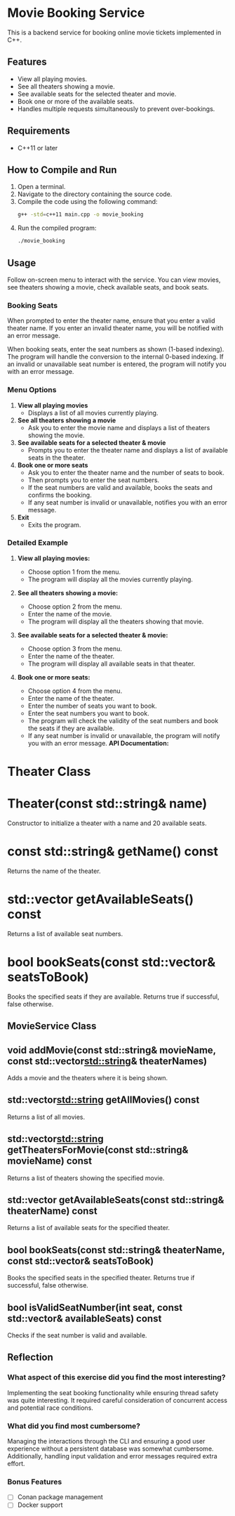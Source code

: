 # Movie Booking Service

This is a backend service for booking online movie tickets implemented in C++.

## Features

- View all playing movies.
- See all theaters showing a movie.
- See available seats for the selected theater and movie.
- Book one or more of the available seats.
- Handles multiple requests simultaneously to prevent over-bookings.

## Requirements

- C++11 or later

## How to Compile and Run

1. Open a terminal.
2. Navigate to the directory containing the source code.
3. Compile the code using the following command:
    ```sh
    g++ -std=c++11 main.cpp -o movie_booking
    ```
4. Run the compiled program:
    ```sh
    ./movie_booking
    ```

## Usage

Follow on-screen menu to interact with the service. You can view movies, see theaters showing a movie, check available seats, and book seats.

### Booking Seats

When prompted to enter the theater name, ensure that you enter a valid theater name. If you enter an invalid theater name, you will be notified with an error message.

When booking seats, enter the seat numbers as shown (1-based indexing). The program will handle the conversion to the internal 0-based indexing. If an invalid or unavailable seat number is entered, the program will notify you with an error message.

### Menu Options

1. **View all playing movies**
   - Displays a list of all movies currently playing.
2. **See all theaters showing a movie**
   - Ask you to enter the movie name and displays a list of theaters showing the movie.
3. **See available seats for a selected theater & movie**
   - Prompts you to enter the theater name and displays a list of available seats in the theater.
4. **Book one or more seats**
   - Ask you to enter the theater name and the number of seats to book.
   - Then prompts you to enter the seat numbers.
   - If the seat numbers are valid and available, books the seats and confirms the booking.
   - If any seat number is invalid or unavailable, notifies you with an error message.
5. **Exit**
   - Exits the program.

### Detailed Example

1. **View all playing movies:**
   - Choose option 1 from the menu.
   - The program will display all the movies currently playing.

2. **See all theaters showing a movie:**
   - Choose option 2 from the menu.
   - Enter the name of the movie.
   - The program will display all the theaters showing that movie.

3. **See available seats for a selected theater & movie:**
   - Choose option 3 from the menu.
   - Enter the name of the theater.
   - The program will display all available seats in that theater.

4. **Book one or more seats:**
   - Choose option 4 from the menu.
   - Enter the name of the theater.
   - Enter the number of seats you want to book.
   - Enter the seat numbers you want to book.
   - The program will check the validity of the seat numbers and book the seats if they are available.
   - If any seat number is invalid or unavailable, the program will notify you with an error message.
**API Documentation:**
# Theater Class
# Theater(const std::string& name)
Constructor to initialize a theater with a name and 20 available seats.

# const std::string& getName() const
Returns the name of the theater.

# std::vector<int> getAvailableSeats() const
Returns a list of available seat numbers.

# bool bookSeats(const std::vector<int>& seatsToBook)
Books the specified seats if they are available. Returns true if successful, false otherwise.

## MovieService Class
## void addMovie(const std::string& movieName, const std::vector<std::string>& theaterNames)
Adds a movie and the theaters where it is being shown.

## std::vector<std::string> getAllMovies() const
Returns a list of all movies.

## std::vector<std::string> getTheatersForMovie(const std::string& movieName) const
Returns a list of theaters showing the specified movie.

## std::vector<int> getAvailableSeats(const std::string& theaterName) const
Returns a list of available seats for the specified theater.

## bool bookSeats(const std::string& theaterName, const std::vector<int>& seatsToBook)
Books the specified seats in the specified theater. Returns true if successful, false otherwise.

## bool isValidSeatNumber(int seat, const std::vector<int>& availableSeats) const
Checks if the seat number is valid and available.

## Reflection

### What aspect of this exercise did you find the most interesting?
Implementing the seat booking functionality while ensuring thread safety was quite interesting. It required careful consideration of concurrent access and potential race conditions.

### What did you find most cumbersome?
Managing the interactions through the CLI and ensuring a good user experience without a persistent database was somewhat cumbersome. Additionally, handling input validation and error messages required extra effort.

### Bonus Features

- [ ] Conan package management
- [ ] Docker support

